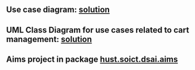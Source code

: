 ## Use case diagram: [solution](./Requirement/usecase.png)

## UML Class Diagram for use cases related to cart management: [solution](./Design/class.png)

## Aims project in package [hust.soict.dsai.aims](./src/hust/soict/dsai/aims)


